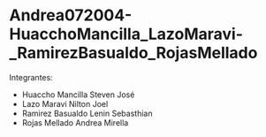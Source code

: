 # Andrea072004-HuacchoMancilla_LazoMaravi-_RamirezBasualdo_RojasMellado
Integrantes: 
- Huaccho Mancilla Steven José
- Lazo Maravi Nilton Joel
- Ramirez Basualdo Lenin Sebasthian
- Rojas Mellado Andrea Mirella
